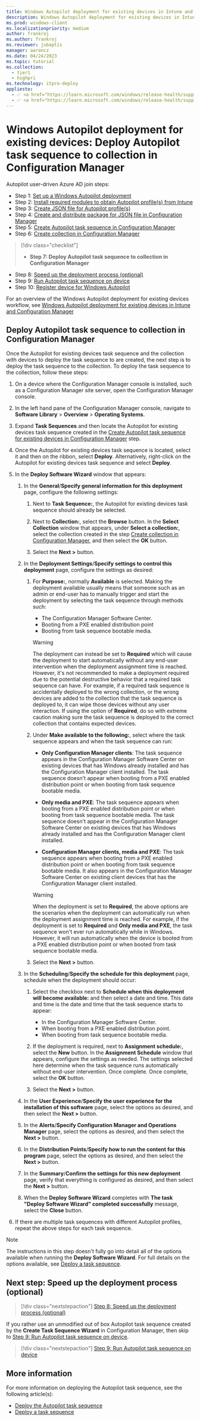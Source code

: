 ```yaml
---
title: Windows Autopilot deployment for existing devices in Intune and Configuration Manager - Step 7 of 10 - Deploy Autopilot task sequence to collection in Configuration Manager
description: Windows Autopilot deployment for existing devices in Intune and Configuration Manager - Step 7 of 10 - Deploy Autopilot task sequence to collection in Configuration Manager.
ms.prod: windows-client
ms.localizationpriority: medium
author: frankroj
ms.author: frankroj
ms.reviewer: jubaptis
manager: aaroncz
ms.date: 04/24/2023
ms.topic: tutorial
ms.collection: 
  - tier1
  - highpri
ms.technology: itpro-deploy
appliesto:
  - ✅ <a href="https://learn.microsoft.com/windows/release-health/supported-versions-windows-client" target="_blank">Windows 11</a>
  - ✅ <a href="https://learn.microsoft.com/windows/release-health/supported-versions-windows-client" target="_blank">Windows 10</a>
---
```


# Windows Autopilot deployment for existing devices: Deploy Autopilot task sequence to collection in Configuration Manager

Autopilot user-driven Azure AD join steps:
- Step 1: [Set up a Windows Autopilot deployment](setup-autopilot-deployment.md)
- Step 2: [Install required modules to obtain Autopilot profile(s) from Intune](install-modules.md)
- Step 3: [Create JSON file for Autopilot profile(s)](create-json-file.md)
- Step 4: [Create and distribute package for JSON file in Configuration Manager](create-json-package.md)
- Step 5: [Create Autopilot task sequence in Configuration Manager](create-autopilot-task-sequence.md)
- Step 6: [Create collection in Configuration Manager](create-collection.md)
> [!div class="checklist"]
> - **Step 7: Deploy Autopilot task sequence to collection in Configuration Manager**
- Step 8: [Speed up the deployment process (optional)](speed-up-deployment.md)
- Step 9: [Run Autopilot task sequence on device](run-autopilot-task-sequence.md)
- Step 10: [Register device for Windows Autopilot](register-device.md)

For an overview of the Windows Autopilot deployment for existing devices workflow, see [Windows Autopilot deployment for existing devices in Intune and Configuration Manager](existing-devices-workflow.md#workflow)

## Deploy Autopilot task sequence to collection in Configuration Manager

Once the Autopilot for existing devices task sequence and the collection with devices to deploy the task sequence to are created, the next step is to deploy the task sequence to the collection. To deploy the task sequence to the collection, follow these steps:

1. On a device where the Configuration Manager console is installed, such as a Configuration Manager site server, open the Configuration Manager console.

1. In the left hand pane of the Configuration Manager console, navigate to **Software Library** > **Overview** > **Operating Systems**.

1. Expand **Task Sequences** and then locate the Autopilot for existing devices task sequence created in the [Create Autopilot task sequence for existing devices in Configuration Manager](create-autopilot-task-sequence.md) step.

1. Once the Autopilot for existing devices task sequence is located, select it and then on the ribbon, select **Deploy**. Alternatively, right-click on the Autopilot for existing devices task sequence and select **Deploy**.

1. In the **Deploy Software Wizard** window that appears:

   1. In the **General**/**Specify general information for this deployment** page, configure the following settings:

      1. Next to **Task Sequence:**, the Autopilot for existing devices task sequence should already be selected.

      1. Next to **Collection:**, select the **Browse** button. In the **Select Collection** window that appears, under **Select a collection:**, select the collection created in the step [Create collection in Configuration Manager](create-collection.md), and then select the **OK** button.

      1. Select the **Next >** button.

   1. In the **Deployment Settings**/**Specify settings to control this deployment** page, configure the settings as desired:

      1. For **Purpose:**, normally **Available** is selected. Making the deployment available usually means that someone such as an admin or end-user has to manually trigger and start the deployment by selecting the task sequence through methods such:

         - The Configuration Manager Software Center.
         - Booting from a PXE enabled distribution point
         - Booting from task sequence bootable media.

          > [!WARNING]
          >
          > The deployment can instead be set to **Required** which will cause the deployment to start automatically without any end-user intervention when the deployment assignment time is reached. However, it's not recommended to make a deployment required due to the potential destructive behavior that a required task sequence can have. For example, if a required task sequence is accidentally deployed to the wrong collection, or the wrong devices are added to the collection that the task sequence is deployed to, it can wipe those devices without any user interaction. If using the option of **Required**, do so with extreme caution making sure the task sequence is deployed to the correct collection that contains expected devices.

      1. Under **Make available to the following:**, select where the task sequence appears and when the task sequence can run:

         - **Only Configuration Manager clients**: The task sequence appears in the Configuration Manager Software Center on existing devices that has Windows already installed and has the Configuration Manager client installed. The task sequence doesn't appear when booting from a PXE enabled distribution point or when booting from task sequence bootable media.

         - **Only media and PXE**: The task sequence appears when booting from a PXE enabled distribution point or when booting from task sequence bootable media. The task sequence doesn't appear in the Configuration Manager Software Center on existing devices that has Windows already installed and has the Configuration Manager client installed.

         - **Configuration Manager clients, media and PXE**: The task sequence appears when booting from a PXE enabled distribution point or when booting from task sequence bootable media. It also appears in the Configuration Manager Software Center on existing client devices that has the Configuration Manager client installed.

          > [!WARNING]
          >
          > When the deployment is set to **Required**, the above options are the scenarios when the deployment can automatically run when the deployment assignment time is reached. For example, if the deployment is set to **Required** and **Only media and PXE**, the task sequence won't ever run automatically while in Windows. However, it will run automatically when the device is booted from a PXE enabled distribution point or when booted from task sequence bootable media.

      1. Select the **Next >** button.

   1. In the **Scheduling**/**Specify the schedule for this deployment** page, schedule when the deployment should occur:

      1. Select the checkbox next to **Schedule when this deployment will become available:** and then select a date and time. This date and time is the date and time that the task sequence starts to appear:

         - In the Configuration Manager Software Center.
         - When booting from a PXE enabled distribution point.
         - When booting from task sequence bootable media.

      2. If the deployment is required, next to **Assignment schedule:**, select the **New** button. In the **Assignment Schedule** window that appears, configure the settings as needed. The settings selected here determine when the task sequence runs automatically without end-user intervention. Once complete. Once complete, select the **OK** button.

      3. Select the **Next >** button.

   1. In the **User Experience**/**Specify the user experience for the installation of this software** page, select the options as desired, and then select the **Next >** button.

   1. In the **Alerts**/**Specify Configuration Manager and Operations Manager** page, select the options as desired, and then select the **Next >** button.

   1. In the **Distribution Points**/**Specify how to run the content for this program** page, select the options as desired, and then select the **Next >** button.

   1. In the **Summary**/**Confirm the settings for this new deployment** page, verify that everything is configured as desired, and then select the **Next >** button.

   1. When the **Deploy Software Wizard** completes with **The task "Deploy Software Wizard" completed successfully** message, select the **Close** button.

1. If there are multiple task sequences with different Autopilot profiles, repeat the above steps for each task sequence.

> [!NOTE]
>
> The instructions in this step doesn't fully go into detail all of the options available when running the **Deploy Software Wizard**. For full details on the options available, see [Deploy a task sequence](/mem/configmgr/osd/deploy-use/deploy-a-task-sequence).

## Next step: Speed up the deployment process (optional)

> [!div class="nextstepaction"]
> [Step 8: Speed up the deployment process (optional)](speed-up-deployment.md)

If you rather use an unmodified out of box Autopilot task sequence created by the **Create Task Sequence Wizard** in Configuration Manager, then skip to [Step 9: Run Autopilot task sequence on device](run-autopilot-task-sequence.md).

> [!div class="nextstepaction"]
> [Step 9: Run Autopilot task sequence on device](run-autopilot-task-sequence.md)

## More information

For more information on deploying the Autopilot task sequence, see the following article(s):

- [Deploy the Autopilot task sequence](/mem/autopilot/existing-devices#deploy-the-autopilot-task-sequence)
- [Deploy a task sequence](/mem/configmgr/osd/deploy-use/deploy-a-task-sequence)
